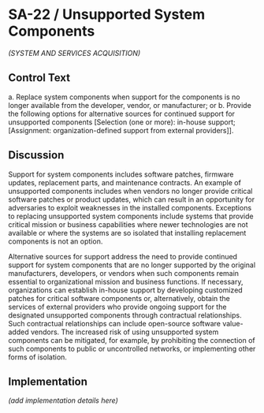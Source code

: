 # SA-22 / Unsupported System Components

_(SYSTEM AND SERVICES ACQUISITION)_

## Control Text


a. Replace system components when support for the components is no longer available from the developer, vendor, or manufacturer; or
b. Provide the following options for alternative sources for continued support for unsupported components [Selection (one or more): in-house support; [Assignment: organization-defined support from external providers]].

## Discussion

Support for system components includes software patches, firmware updates, replacement parts, and maintenance contracts. An example of unsupported components includes when vendors no longer provide critical software patches or product updates, which can result in an opportunity for adversaries to exploit weaknesses in the installed components. Exceptions to replacing unsupported system components include systems that provide critical mission or business capabilities where newer technologies are not available or where the systems are so isolated that installing replacement components is not an option.

Alternative sources for support address the need to provide continued support for system components that are no longer supported by the original manufacturers, developers, or vendors when such components remain essential to organizational mission and business functions. If necessary, organizations can establish in-house support by developing customized patches for critical software components or, alternatively, obtain the services of external providers who provide ongoing support for the designated unsupported components through contractual relationships. Such contractual relationships can include open-source software value-added vendors. The increased risk of using unsupported system components can be mitigated, for example, by prohibiting the connection of such components to public or uncontrolled networks, or implementing other forms of isolation.

## Implementation

_(add implementation details here)_